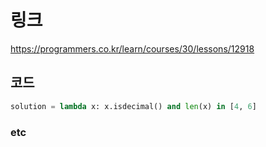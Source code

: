 # 링크
https://programmers.co.kr/learn/courses/30/lessons/12918

## 코드
```python
solution = lambda x: x.isdecimal() and len(x) in [4, 6]
```

### etc
